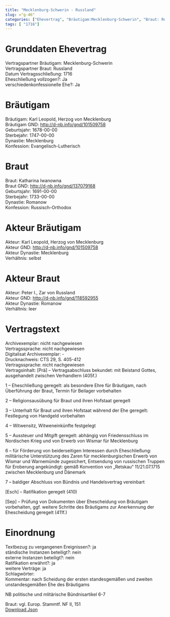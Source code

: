 ```yaml
---
title: "Mecklenburg-Schwerin - Russland"
slug: ="g-46"
categories: ["Ehevertrag", "Bräutigam:Mecklenburg-Schwerin", "Braut: Russland", "Eheschließung vollzogen?:Ja", "verschiedenkonfessionelle Ehe?:Ja", "Dynastie Bräutigam:Mecklenburg", "Akteur Bräutigam:Karl Leopold, Herzog von Mecklenburg", "Akteur Braut:Peter I., Zar von Russland", "Textbezug?:ja", "Ständisch?:nein", "Ratifikation?:ja", "Sonstiges?:ja", "Bräutigam:Mecklenburg-Schwerin", "Braut: Russland"]
tags: [ "1716"]
---
```

<!--more-->

# Grunddaten Ehevertrag

Vertragspartner Bräutigam: Mecklenburg-Schwerin<br>
Vertragspartner Braut: Russland<br>
Datum Vertragsschließung: 1716<br>
Eheschließung vollzogen?: Ja<br>
verschiedenkonfessionelle Ehe?: Ja<br>
# Bräutigam

Bräutigam: Karl Leopold, Herzog von Mecklenburg<br>
Bräutigam GND: http://d-nb.info/gnd/101509758<br>
Geburtsjahr: 1678-00-00<br>
Sterbejahr: 1747-00-00<br>
Dynastie: Mecklenburg<br>
Konfession: Evangelisch-Lutherisch<br>
# Braut

Braut: Katharina Iwanowna<br>
Braut GND: http://d-nb.info/gnd/137079168<br>
Geburtsjahr: 1691-00-00<br>
Sterbejahr: 1733-00-00<br>
Dynastie: Romanow<br>
Konfession: Russisch-Orthodox<br>
# Akteur Bräutigam

Akteur: Karl Leopold, Herzog von Mecklenburg<br>
Akteur GND: http://d-nb.info/gnd/101509758<br>
Akteur Dynastie: Mecklenburg<br>
Verhältnis: selbst<br>
# Akteur Braut

Akteur: Peter I., Zar von Russland<br>
Akteur GND: http://d-nb.info/gnd/118592955<br>
Akteur Dynastie: Romanow<br>
Verhältnis: leer<br>
# Vertragstext

Archivexemplar: nicht nachgewiesen<br>
Vertragssprache: nicht nachgewiesen<br>
Digitalisat Archivexemplar: -<br>
Drucknachweis: CTS 29, S. 405-412<br>
Vertragssprache: nicht nachgewiesen<br>
Vertragsinhalt: [Prä] – Vertragsabschluss bekundet: mit Beistand Gottes, ausgehandelt zwischen Verhandlern (405f.)

1 – Eheschließung geregelt: als besondere Ehre für Bräutigam, nach Überführung der Braut, Termin für Beilager vorbehalten

2 – Religionsausübung für Braut und ihren Hofstaat geregelt

3 – Unterhalt für Braut und ihren Hofstaat während der Ehe geregelt: Festlegung von Handgeld vorbehalten

4 – Witwensitz, Witweneinkünfte festgelegt

5 – Aussteuer und Mitgift geregelt: abhängig von Friedensschluss im Nordischen Krieg und von Erwerb von Wismar für Mecklenburg

6 – für Förderung von beiderseitigen Interessen durch Eheschließung: militärische Unterstützung des Zaren für mecklenburgischen Erwerb von Wismar und Warnemünde zugesichert, Entsendung von russischen Truppen für Eroberung angekündigt: gemäß Konvention von „Retskau“ 11/21.07.1715 zwischen Mecklenburg und Dänemark

7 – baldiger Abschluss von Bündnis und Handelsvertrag vereinbart

[Esch] – Ratifikation geregelt (410)

[Sep] – Prüfung von Dokumenten über Ehescheidung von Bräutigam vorbehalten, ggf. weitere Schritte des Bräutigams zur Anerkennung der Ehescheidung geregelt (411f.)
<br>
# Einordnung

Textbezug zu vergangenen Ereignissen?: ja<br>
ständische Instanzen beteiligt?: nein<br>
externe Instanzen beteiligt?: nein<br>
Ratifikation erwähnt?: ja<br>
weitere Verträge: ja<br>
Schlagwörter: <br>
Kommentar: nach Scheidung der ersten standesgemäßen und zweiten unstandesgemäßen Ehe des Bräutigams

NB politische und mlitärische Bündnisartikel 6-7

Braut: vgl. Europ. Stammtf. NF II, 151
<br>
[Download Json](/vertraege/vertrag-46.json)
